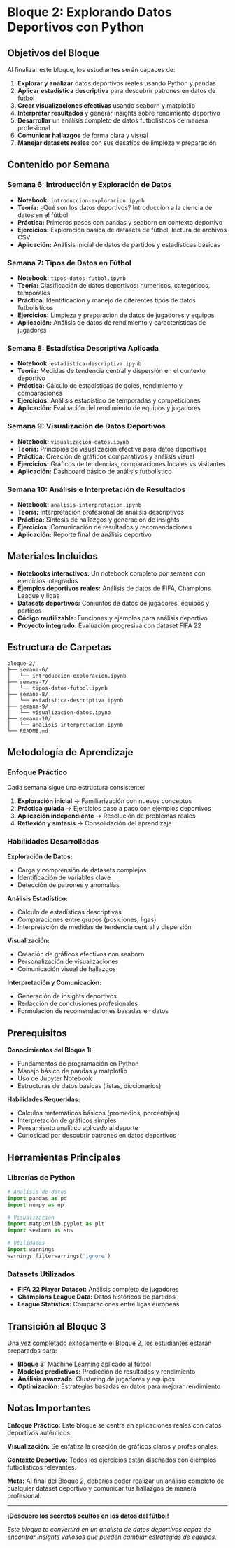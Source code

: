 # Bloque 2: Explorando Datos Deportivos con Python

## Objetivos del Bloque

Al finalizar este bloque, los estudiantes serán capaces de:

1. **Explorar y analizar** datos deportivos reales usando Python y pandas
2. **Aplicar estadística descriptiva** para descubrir patrones en datos de fútbol
3. **Crear visualizaciones efectivas** usando seaborn y matplotlib
4. **Interpretar resultados** y generar insights sobre rendimiento deportivo
5. **Desarrollar** un análisis completo de datos futbolísticos de manera profesional
6. **Comunicar hallazgos** de forma clara y visual
7. **Manejar datasets reales** con sus desafíos de limpieza y preparación

## Contenido por Semana

### Semana 6: Introducción y Exploración de Datos

- **Notebook:** `introduccion-exploracion.ipynb`
- **Teoría:** ¿Qué son los datos deportivos? Introducción a la ciencia de datos en el fútbol
- **Práctica:** Primeros pasos con pandas y seaborn en contexto deportivo
- **Ejercicios:** Exploración básica de datasets de fútbol, lectura de archivos CSV
- **Aplicación:** Análisis inicial de datos de partidos y estadísticas básicas

### Semana 7: Tipos de Datos en Fútbol

- **Notebook:** `tipos-datos-futbol.ipynb`
- **Teoría:** Clasificación de datos deportivos: numéricos, categóricos, temporales
- **Práctica:** Identificación y manejo de diferentes tipos de datos futbolísticos
- **Ejercicios:** Limpieza y preparación de datos de jugadores y equipos
- **Aplicación:** Análisis de datos de rendimiento y características de jugadores

### Semana 8: Estadística Descriptiva Aplicada

- **Notebook:** `estadistica-descriptiva.ipynb`
- **Teoría:** Medidas de tendencia central y dispersión en el contexto deportivo
- **Práctica:** Cálculo de estadísticas de goles, rendimiento y comparaciones
- **Ejercicios:** Análisis estadístico de temporadas y competiciones
- **Aplicación:** Evaluación del rendimiento de equipos y jugadores

### Semana 9: Visualización de Datos Deportivos

- **Notebook:** `visualizacion-datos.ipynb`
- **Teoría:** Principios de visualización efectiva para datos deportivos
- **Práctica:** Creación de gráficos comparativos y análisis visual
- **Ejercicios:** Gráficos de tendencias, comparaciones locales vs visitantes
- **Aplicación:** Dashboard básico de análisis futbolístico

### Semana 10: Análisis e Interpretación de Resultados

- **Notebook:** `analisis-interpretacion.ipynb`
- **Teoría:** Interpretación profesional de análisis descriptivos
- **Práctica:** Síntesis de hallazgos y generación de insights
- **Ejercicios:** Comunicación de resultados y recomendaciones
- **Aplicación:** Reporte final de análisis deportivo

## Materiales Incluidos

- **Notebooks interactivos:** Un notebook completo por semana con ejercicios integrados
- **Ejemplos deportivos reales:** Análisis de datos de FIFA, Champions League y ligas
- **Datasets deportivos:** Conjuntos de datos de jugadores, equipos y partidos
- **Código reutilizable:** Funciones y ejemplos para análisis deportivo
- **Proyecto integrado:** Evaluación progresiva con dataset FIFA 22

## Estructura de Carpetas

```
bloque-2/
├── semana-6/
│   └── introduccion-exploracion.ipynb
├── semana-7/
│   └── tipos-datos-futbol.ipynb
├── semana-8/
│   └── estadistica-descriptiva.ipynb
├── semana-9/
│   └── visualizacion-datos.ipynb
├── semana-10/
│   └── analisis-interpretacion.ipynb
└── README.md
```

## Metodología de Aprendizaje

### Enfoque Práctico

Cada semana sigue una estructura consistente:

1. **Exploración inicial** → Familiarización con nuevos conceptos
2. **Práctica guiada** → Ejercicios paso a paso con ejemplos deportivos
3. **Aplicación independiente** → Resolución de problemas reales
4. **Reflexión y síntesis** → Consolidación del aprendizaje

### Habilidades Desarrolladas

 **Exploración de Datos:**
- Carga y comprensión de datasets complejos
- Identificación de variables clave
- Detección de patrones y anomalías

 **Análisis Estadístico:**
- Cálculo de estadísticas descriptivas
- Comparaciones entre grupos (posiciones, ligas)
- Interpretación de medidas de tendencia central y dispersión

 **Visualización:**
- Creación de gráficos efectivos con seaborn
- Personalización de visualizaciones
- Comunicación visual de hallazgos

 **Interpretación y Comunicación:**
- Generación de insights deportivos
- Redacción de conclusiones profesionales
- Formulación de recomendaciones basadas en datos

## Prerequisitos

**Conocimientos del Bloque 1:**
- Fundamentos de programación en Python
- Manejo básico de pandas y matplotlib
- Uso de Jupyter Notebook
- Estructuras de datos básicas (listas, diccionarios)

**Habilidades Requeridas:**
- Cálculos matemáticos básicos (promedios, porcentajes)
- Interpretación de gráficos simples
- Pensamiento analítico aplicado al deporte
- Curiosidad por descubrir patrones en datos deportivos

## Herramientas Principales

### Librerías de Python
```python
# Análisis de datos
import pandas as pd
import numpy as np

# Visualización
import matplotlib.pyplot as plt
import seaborn as sns

# Utilidades
import warnings
warnings.filterwarnings('ignore')
```

### Datasets Utilizados
- **FIFA 22 Player Dataset:** Análisis completo de jugadores
- **Champions League Data:** Datos históricos de partidos
- **League Statistics:** Comparaciones entre ligas europeas

## Transición al Bloque 3

Una vez completado exitosamente el Bloque 2, los estudiantes estarán preparados para:

- **Bloque 3:** Machine Learning aplicado al fútbol
- **Modelos predictivos:** Predicción de resultados y rendimiento
- **Análisis avanzado:** Clustering de jugadores y equipos
- **Optimización:** Estrategias basadas en datos para mejorar rendimiento

## Notas Importantes

 **Enfoque Práctico:** Este bloque se centra en aplicaciones reales con datos deportivos auténticos.

 **Visualización:** Se enfatiza la creación de gráficos claros y profesionales.

 **Contexto Deportivo:** Todos los ejercicios están diseñados con ejemplos futbolísticos relevantes.

 **Meta:** Al final del Bloque 2, deberías poder realizar un análisis completo de cualquier dataset deportivo y comunicar tus hallazgos de manera profesional.

---

**¡Descubre los secretos ocultos en los datos del fútbol!** 

*Este bloque te convertirá en un analista de datos deportivos capaz de encontrar insights valiosos que pueden cambiar estrategias de equipos.*
